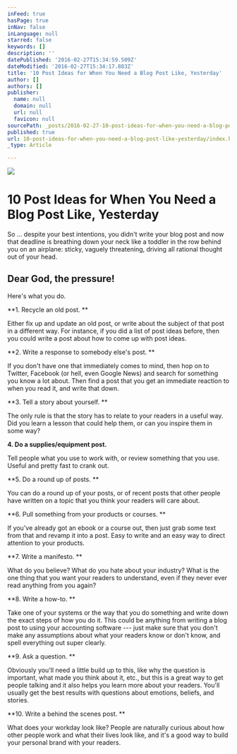 ```yaml
---
inFeed: true
hasPage: true
inNav: false
inLanguage: null
starred: false
keywords: []
description: ''
datePublished: '2016-02-27T15:34:59.509Z'
dateModified: '2016-02-27T15:34:17.883Z'
title: '10 Post Ideas for When You Need a Blog Post Like, Yesterday'
author: []
authors: []
publisher:
  name: null
  domain: null
  url: null
  favicon: null
sourcePath: _posts/2016-02-27-10-post-ideas-for-when-you-need-a-blog-post-like-yesterday.md
published: true
url: 10-post-ideas-for-when-you-need-a-blog-post-like-yesterday/index.html
_type: Article

---
```

![](https://the-grid-user-content.s3-us-west-2.amazonaws.com/c3a1238d-5108-4055-8bb1-43f9873318e1.jpg)

# 10 Post Ideas for When You Need a Blog Post Like, Yesterday

So ... despite your best intentions, you didn't write your blog post and now that deadline is breathing down your neck like a toddler in the row behind you on an airplane: sticky, vaguely threatening, driving all rational thought out of your head.

## Dear God, the pressure!

Here's what you do.

**1\. Recycle an old post. **

Either fix up and update an old post, or write about the subject of that post in a different way. For instance, if you did a list of post ideas before, then you could write a post about how to come up with post ideas. 

**2\. Write a response to somebody else's post. **

If you don't have one that immediately comes to mind, then hop on to Twitter, Facebook (or hell, even Google News) and search for something you know a lot about. Then find a post that you get an immediate reaction to when you read it, and write that down. 

**3\. Tell a story about yourself. **

The only rule is that the story has to relate to your readers in a useful way. Did you learn a lesson that could help them, or can you inspire them in some way? 

**4\. Do a supplies/equipment post.**

Tell people what you use to work with, or review something that you use. Useful and pretty fast to crank out. 

**5\. Do a round up of posts. **

You can do a round up of your posts, or of recent posts that other people have written on a topic that you think your readers will care about. 

**6\. Pull something from your products or courses. **

If you've already got an ebook or a course out, then just grab some text from that and revamp it into a post. Easy to write and an easy way to direct attention to your products. 

**7\. Write a manifesto. **

What do you believe? What do you hate about your industry? What is the one thing that you want your readers to understand, even if they never ever read anything from you again? 

**8\. Write a how-to. **

Take one of your systems or the way that you do something and write down the exact steps of how you do it. This could be anything from writing a blog post to using your accounting software --- just make sure that you don't make any assumptions about what your readers know or don't know, and spell everything out super clearly. 

**9\. Ask a question. **

Obviously you'll need a little build up to this, like why the question is important, what made you think about it, etc., but this is a great way to get people talking and it also helps you learn more about your readers. You'll usually get the best results with questions about emotions, beliefs, and stories. 

**10\. Write a behind the scenes post. **

What does your workday look like? People are naturally curious about how other people work and what their lives look like, and it's a good way to build your personal brand with your readers.
